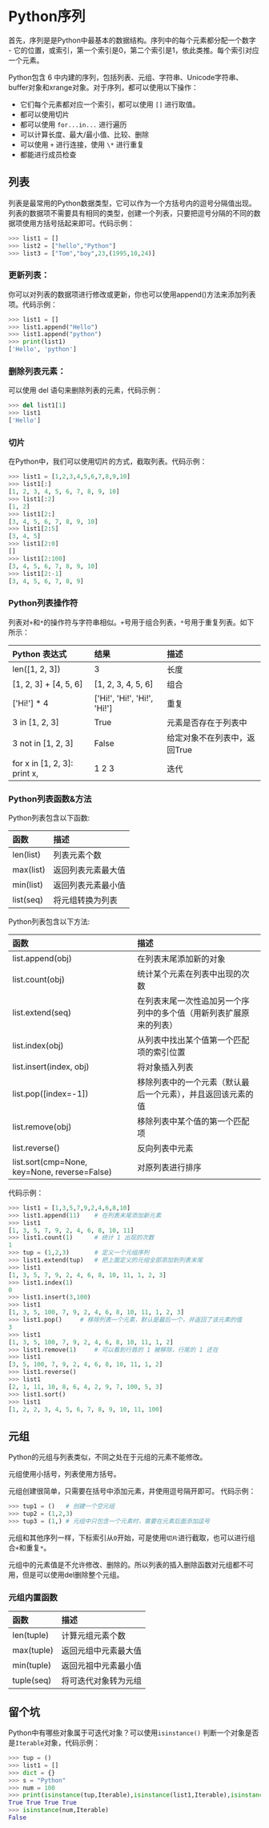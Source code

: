 # Python序列
首先，序列是是Python中最基本的数据结构。序列中的每个元素都分配一个数字 - 它的位置，或索引，第一个索引是0，第二个索引是1，依此类推。每个索引对应一个元素。

Python包含 6 中内建的序列，包括列表、元组、字符串、Unicode字符串、buffer对象和xrange对象。对于序列，都可以使用以下操作：
- 它们每个元素都对应一个索引，都可以使用 ```[]``` 进行取值。
- 都可以使用切片
- 都可以使用 ```for...in...``` 进行遍历
- 可以计算长度、最大/最小值、比较、删除
- 可以使用 ```+``` 进行连接，使用 ```\*``` 进行重复
- 都能进行成员检查

## 列表
列表是最常用的Python数据类型，它可以作为一个方括号内的逗号分隔值出现。列表的数据项不需要具有相同的类型，创建一个列表，只要把逗号分隔的不同的数据项使用方括号括起来即可。代码示例：
```python
>>> list1 = []
>>> list2 = ["hello","Python"]
>>> list3 = ["Tom","boy",23,(1995,10,24)]
```
### 更新列表：
你可以对列表的数据项进行修改或更新，你也可以使用append()方法来添加列表项。代码示例：
```python
>>> list1 = []
>>> list1.append("Hello")
>>> list1.append("python")
>>> print(list1)
['Hello', 'python']
```
### 删除列表元素：
可以使用 del 语句来删除列表的元素，代码示例：
```python
>>> del list1[1]
>>> list1
['Hello']
```
### 切片
在Python中，我们可以使用切片的方式，截取列表。代码示例：
```python
>>> list1 = [1,2,3,4,5,6,7,8,9,10]
>>> list1[:]
[1, 2, 3, 4, 5, 6, 7, 8, 9, 10]
>>> list1[:2]
[1, 2]
>>> list1[2:]
[3, 4, 5, 6, 7, 8, 9, 10]
>>> list1[2:5]
[3, 4, 5]
>>> list1[2:0]
[]
>>> list1[2:100]
[3, 4, 5, 6, 7, 8, 9, 10]
>>> list1[2:-1]
[3, 4, 5, 6, 7, 8, 9]
```
### Python列表操作符
列表对```+```和```*```的操作符与字符串相似。```+```号用于组合列表，```*```号用于重复列表。如下所示：

|Python 表达式	|结果|	描述|
|:--|:--|:--|
|len([1, 2, 3])|	3|	长度
|[1, 2, 3] + [4, 5, 6]|	[1, 2, 3, 4, 5, 6]|	组合
|['Hi!'] * 4	|['Hi!', 'Hi!', 'Hi!', 'Hi!']|	重复
|3 in [1, 2, 3]	|True	|元素是否存在于列表中
|3 not in [1, 2, 3]| False|给定对象不在列表中，返回True|
|for x in [1, 2, 3]: print x,|	1 2 3|	迭代
### Python列表函数&方法
Python列表包含以下函数:

|函数|描述|
|:--|:--|
|len(list)|列表元素个数
|max(list)|返回列表元素最大值
|min(list)|返回列表元素最小值
|list(seq)|将元组转换为列表

Python列表包含以下方法:

| 函数    | 描述    |
| :--     | :-- |
| list.append(obj)  | 在列表末尾添加新的对象
| list.count(obj)   | 统计某个元素在列表中出现的次数
| list.extend(seq)  | 在列表末尾一次性追加另一个序列中的多个值（用新列表扩展原来的列表）
| list.index(obj)   | 从列表中找出某个值第一个匹配项的索引位置
| list.insert(index, obj) | 将对象插入列表
| list.pop([index=-1])| 移除列表中的一个元素（默认最后一个元素），并且返回该元素的值
| list.remove(obj) | 移除列表中某个值的第一个匹配项
| list.reverse()| 反向列表中元素
| list.sort(cmp=None, key=None, reverse=False)| 对原列表进行排序
代码示例：
```python
>>> list1 = [1,3,5,7,9,2,4,6,8,10]
>>> list1.append(11)    # 在列表末尾添加新元素
>>> list1
[1, 3, 5, 7, 9, 2, 4, 6, 8, 10, 11]
>>> list1.count(1)      # 统计 1 出现的次数
1
>>> tup = (1,2,3)       # 定义一个元组序列
>>> list1.extend(tup)   # 把上面定义的元组全部添加到列表末尾
>>> list1
[1, 3, 5, 7, 9, 2, 4, 6, 8, 10, 11, 1, 2, 3]
>>> list1.index(1)
0
>>> list1.insert(3,100)
>>> list1
[1, 3, 5, 100, 7, 9, 2, 4, 6, 8, 10, 11, 1, 2, 3]
>>> list1.pop()     # 移除列表一个元素，默认是最后一个，并返回了该元素的值
3
>>> list1
[1, 3, 5, 100, 7, 9, 2, 4, 6, 8, 10, 11, 1, 2]
>>> list1.remove(1)     # 可以看到行首的 1 被移除，行尾的 1 还在
>>> list1
[3, 5, 100, 7, 9, 2, 4, 6, 8, 10, 11, 1, 2]
>>> list1.reverse()
>>> list1
[2, 1, 11, 10, 8, 6, 4, 2, 9, 7, 100, 5, 3]
>>> list1.sort()
>>> list1
[1, 2, 2, 3, 4, 5, 6, 7, 8, 9, 10, 11, 100]
```
## 元组
Python的元组与列表类似，不同之处在于元组的元素不能修改。<p> 元组使用小括号，列表使用方括号。
<p>元组创建很简单，只需要在括号中添加元素，并使用逗号隔开即可。
代码示例：

```python
>>> tup1 = ()   # 创建一个空元组
>>> tup2 = (1,2,3)
>>> tup3 = (1,) # 元组中只包含一个元素时，需要在元素后面添加逗号
```

元组和其他序列一样，下标索引从```0```开始，可是使用```切片```进行截取，也可以进行组合```+```和重复```*```。
<p>元组中的元素值是不允许修改、删除的。所以列表的插入删除函数对元组都不可用，但是可以使用del删除整个元组。

### 元组内置函数

|函数|描述|
|:--|:--|
|len(tuple)|计算元组元素个数|
|max(tuple)| 返回元组中元素最大值|
|min(tuple)| 返回元祖中元素最小值|
|tuple(seq)| 将可迭代对象转为元组|

## 留个坑
Python中有哪些对象属于可迭代对象？可以使用```isinstance()``` 判断一个对象是否是```Iterable```对象，代码示例：
```python
>>> tup = ()
>>> list1 = []
>>> dict = {}
>>> s = "Python"
>>> num = 100
>>> print(isinstance(tup,Iterable),isinstance(list1,Iterable),isinstance(dict,Iterable),isinstance(s,Iterable))
True True True True
>>> isinstance(num,Iterable)
False
```
